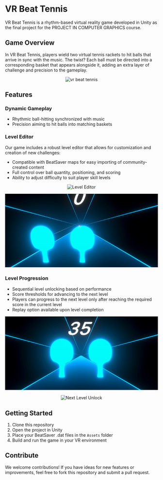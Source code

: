 
# VR Beat Tennis

VR Beat Tennis is a rhythm-based virtual reality game developed in Unity as the final project for the PROJECT IN COMPUTER GRAPHICS course.

## Game Overview

In VR Beat Tennis, players wield two virtual tennis rackets to hit balls that arrive in sync with the music. The twist? Each ball must be directed into a corresponding basket that appears alongside it, adding an extra layer of challenge and precision to the gameplay.

<p align="center">
  <img src="data/vr-beat-tennis.gif" alt="vr beat tennis">
</p>

## Features

### Dynamic Gameplay
- Rhythmic ball-hitting synchronized with music
- Precision aiming to hit balls into matching baskets

### Level Editor
Our game includes a robust level editor that allows for customization and creation of new challenges:

- Compatible with BeatSaver maps for easy importing of community-created content
- Full control over ball quantity, positioning, and scoring
- Ability to adjust difficulty to suit player skill levels

<p align="center">
  <img src="data/level-editor.gif" alt="Level Editor">
</p>
<p align="center">
  <img src="data/gameplay.gif" alt="Gameplay">
</p>

### Level Progression
- Sequential level unlocking based on performance
- Score thresholds for advancing to the next level
- Players can progress to the next level only after reaching the required score in the current level
- Replay option available upon level completion

<p align="center">
  <img src="data/gameover-menu.gif" alt="Game Over Menu">
</p>
<p align="center">
  <img src="data/done-menu.gif" alt="Next Level Unlock">
</p>

## Getting Started

1. Clone this repository
2. Open the project in Unity
3. Place your BeatSaver .dat files in the `Assets` folder
4. Build and run the game in your VR environment

## Contribute

We welcome contributions! If you have ideas for new features or improvements, feel free to fork this repository and submit a pull request.
